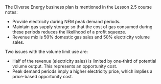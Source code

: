 The Diverse Energy business plan is mentioned in the Lesson 2.5 course notes:
- Provide electricity during NEM peak demand periods.
- Maintain gas supply storage so that the cost of gas consumed during these periods reduces the likelihood of a profit squeeze.
- Revenue mix is 50% domestic gas sales and 50% electricity volume sales.

Two issues with the volume limit use are:
- Half of the revenue (electricity sales) is limited by one-third of potential volume output. This represents an opportunity cost.
- Peak demand periods imply a higher electricity price, which implies a price-based opportunity cost.

